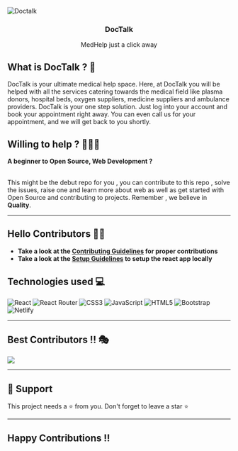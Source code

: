 <p align="center">

![Doctalk](https://user-images.githubusercontent.com/63533466/194738256-251e4121-841b-463d-b41e-db714b7224b0.png)

   <h3 align="center">DocTalk</h3>
   <p align="center">MedHelp just a click away</p>
</p>

<div align="center">

</div>

## What is DocTalk ? 🤔

DocTalk is your ultimate medical help space. Here, at DocTalk you will be helped with all the services catering towards the medical field like plasma donors, hospital beds, oxygen suppliers, medicine suppliers and ambulance providers. DocTalk is your one step solution. Just log into your account and book your appointment right away. You can even call us for your appointment, and we will get back to you shortly.

## Willing to help ? 👩🏻‍💻

**A beginner to Open Source, Web Development ?**  
<br/>

This might be the debut repo for you , you can contribute to this repo , solve the issues, raise one and learn more about web as well as get started with Open Source and contributing to projects. Remember , we believe in **Quality**.

---

## Hello Contributors 👋🏻

- **Take a look at the [Contributing Guidelines](CONTRIBUTING.md) for proper contributions**
- **Take a look at the [Setup Guidelines](rules/Setup.md) to setup the react app locally**



## Technologies used 💻

![React](https://img.shields.io/badge/react-%2320232a.svg?style=for-the-badge&logo=react&logoColor=%2361DAFB)
![React Router](https://img.shields.io/badge/React_Router-CA4245?style=for-the-badge&logo=react-router&logoColor=white)
![CSS3](https://img.shields.io/badge/css3-%231572B6.svg?style=for-the-badge&logo=css3&logoColor=white)
![JavaScript](https://img.shields.io/badge/javascript-%23323330.svg?style=for-the-badge&logo=javascript&logoColor=%23F7DF1E)
![HTML5](https://img.shields.io/badge/html5-%23E34F26.svg?style=for-the-badge&logo=html5&logoColor=white)
![Bootstrap](https://img.shields.io/badge/bootstrap-%23563D7C.svg?style=for-the-badge&logo=bootstrap&logoColor=white)
![Netlify](https://img.shields.io/badge/netlify-%23000000.svg?style=for-the-badge&logo=netlify&logoColor=#00C7B7)

---

## Best Contributors !! 🎭

<a href="https://github.com/ItsRoy69/DocTalk/graphs/contributors">
  <img src="https://contrib.rocks/image?repo=ItsRoy69/DocTalk" />
</a>


---
## 🙏 Support

This project needs a ⭐️ from you. Don't forget to leave a star ⭐️

---
## Happy Contributions !!

